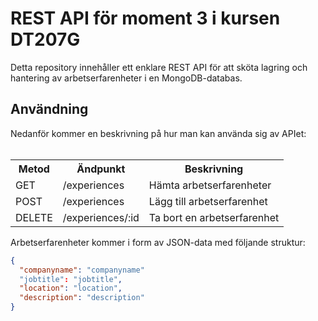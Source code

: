 <h1>REST API för moment 3 i kursen DT207G</h1>
Detta repository innehåller ett enklare REST API för att sköta lagring och hantering av arbetserfarenheter i en MongoDB-databas.

<h2>Användning</h2>
Nedanför kommer en beskrivning på hur man kan använda sig av APIet:
<br>
<br>
<table>
  <tr>
    <th>Metod</th>
    <th>Ändpunkt</th>
    <th>Beskrivning</th>
  </tr>
  <tr>
    <td>GET</td>
    <td>/experiences</td>
    <td>Hämta arbetserfarenheter</td>
  </tr>
  <tr>
    <td>POST</td>
    <td>/experiences</td>
    <td>Lägg till arbetserfarenhet</td>
  </tr>
  <tr>
    <td>DELETE</td>
    <td>/experiences/:id</td>
    <td>Ta bort en arbetserfarenhet</td>
  </tr>
</table>

Arbetserfarenheter kommer i form av JSON-data med följande struktur:
```json
{
  "companyname": "companyname"
  "jobtitle": "jobtitle",
  "location": "location",
  "description": "description"
}
```
